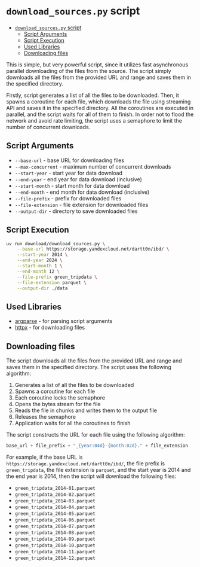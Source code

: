 # `download_sources.py` script

- [`download_sources.py` script](#download_sourcespy-script)
  - [Script Arguments](#script-arguments)
  - [Script Execution](#script-execution)
  - [Used Libraries](#used-libraries)
  - [Downloading files](#downloading-files)


This is simple, but very powerful script, since it utilizes fast asynchronous parallel downloading of the files from the source. The script simply downloads all the files from the provided URL and range and saves them in the specified directory. 

Firstly, script generates a list of all the files to be downloaded. Then, it spawns a coroutine for each file, which downloads the file using streaming API and saves it in the specified directory. All the coroutines are executed in parallel, and the script waits for all of them to finish. In order not to flood the network and avoid rate limiting, the script uses a semaphore to limit the number of concurrent downloads.

## Script Arguments

- `--base-url` - base URL for downloading files
- `--max-concurrent` - maximum number of concurrent downloads
- `--start-year` - start year for data download
- `--end-year` - end year for data download (inclusive)
- `--start-month` - start month for data download
- `--end-month` - end month for data download (inclusive)
- `--file-prefix` - prefix for downloaded files
- `--file-extension` - file extension for downloaded files
- `--output-dir` - directory to save downloaded files

## Script Execution

```bash
uv run download/download_sources.py \
    --base-url https://storage.yandexcloud.net/dartt0n/ibd/ \
    --start-year 2014 \
    --end-year 2024 \
    --start-month 1 \
    --end-month 12 \
    --file-prefix green_tripdata \
    --file-extension parquet \
    --output-dir ./data
```

## Used Libraries

- [argparse](https://docs.python.org/3/library/argparse.html) - for parsing script arguments
- [httpx](https://www.python-httpx.org/) - for downloading files

## Downloading files

The script downloads all the files from the provided URL and range and saves them in the specified directory. The script uses the following algorithm:
1. Generates a list of all the files to be downloaded
2. Spawns a coroutine for each file
3. Each coroutine locks the semaphore
4. Opens the bytes stream for the file
5. Reads the file in chunks and writes them to the output file
6. Releases the semaphore
7. Application waits for all the coroutines to finish

The script constructs the URL for each file using the following algorithm:
```python
base_url + file_prefix + "_{year:04d}-{month:02d}." + file_extension
```

For example, if the base URL is `https://storage.yandexcloud.net/dartt0n/ibd/`, the file prefix is `green_tripdata`, the file extension is `parquet`, and the start year is 2014 and the end year is 2014, then the script will download the following files:
- `green_tripdata_2014-01.parquet`
- `green_tripdata_2014-02.parquet`
- `green_tripdata_2014-03.parquet`
- `green_tripdata_2014-04.parquet`
- `green_tripdata_2014-05.parquet`
- `green_tripdata_2014-06.parquet`
- `green_tripdata_2014-07.parquet`
- `green_tripdata_2014-08.parquet`
- `green_tripdata_2014-09.parquet`
- `green_tripdata_2014-10.parquet`
- `green_tripdata_2014-11.parquet`
- `green_tripdata_2014-12.parquet`